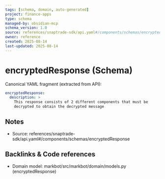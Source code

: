 ```yaml
---
tags: [schema, domain, auto-generated]
project: finance-apps
type: schema
managed-by: obsidian-mcp
schema_version: 1.0
source: references/snaptrade-sdk/api.yaml#/components/schemas/encryptedResponse
owner: reference
created: 2025-08-14
last-updated: 2025-08-14
---
```


# encryptedResponse (Schema)

Canonical YAML fragment (extracted from API):

```yaml
encryptedResponse:
  description: >
    This response consists of 2 different components that must be
    decrypted to obtain the decrypted message
```

## Notes
- Source: references/snaptrade-sdk/api.yaml#/components/schemas/encryptedResponse

## Backlinks & Code references
- Domain model: markbot/src/markbot/domain/models.py (encryptedResponse)

